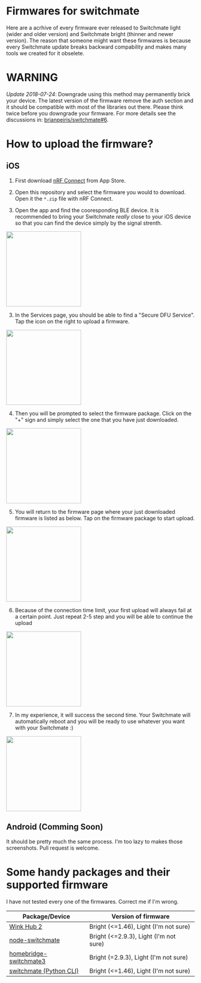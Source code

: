 Firmwares for switchmate
========================

Here are a acrhive of every firmware ever released to Switchmate light (wider and older version) and Switchmate bright (thinner and newer version). The reason that someone might want these firmwares is because every Switchmate update breaks backward compability and makes many tools we created for it obselete.

# WARNING

*Update 2018-07-24*: Downgrade using this method may permanently brick your device. The latest version of the firmware remove the auth section and it should be compatible with most of the libraries out there. Please think twice before you downgrade your firmware. For more details see the discussions in: [brianpeiris/switchmate#6](https://github.com/brianpeiris/switchmate/issues/6).

# How to upload the firmware?

## iOS

1. First download [nRF Connect](https://itunes.apple.com/us/app/nrf-connect/id1054362403) from App Store.

2. Open this repository and select the firmware you would to download. Open it the `*.zip` file with nRF Connect.

2. Open the app and find the cooresponding BLE device. It is recommended to bring your Switchmate *really* close to your iOS device so that you can find the device simply by the signal strenth.

  <img src="pic/ios-connect.png" width="200">

3. In the Services page, you should be able to find a "Secure DFU Service". Tap the icon on the right to upload a firmware.

  <img src="pic/ios-services.png" width="200">

4. Then you will be prompted to select the firmware package. Click on the "+" sign and simply select the one that you have just downloaded.

  <img src="pic/ios-dfu.png" width="200">

5. You will return to the firmware page where your just downloaded firmware is listed as below. Tap on the firmware package to start upload.

  <img src="pic/ios-upload1.png" width="200">

6. Because of the connection time limit, your first upload will always fail at a certain point. Just repeat 2-5 step and you will be able to continue the upload

  <img src="pic/ios-upload2.png" width="200">

7. In my experience, it will success the second time. Your Switchmate will automatically reboot and you will be ready to use whatever you want with your Switchmate :)

  <img src="pic/ios-upload3.png" width="200">

## Android (Comming Soon)

It should be pretty much the same process. I'm too lazy to makes those screenshots. Pull request is welcome.

# Some handy packages and their supported firmware

I have not tested every one of the firmwares. Correct me if I'm wrong.

| Package/Device | Version of firmware |
| ------------- | ------------- |
| [Wink Hub 2](https://www.wink.com/products/wink-hub-2/) | Bright (<=1.46), Light (I'm not sure) |
| [node-switchmate](https://github.com/emmcc/node-switchmate) | Bright (<=2.9.3), Light (I'm not sure) |
| [homebridge-switchmate3](https://github.com/valkjsaaa/homebridge-switchmate3) | Bright (=2.9.3), Light (I'm not sure) |
| [switchmate (Python CLI)](https://github.com/brianpeiris/switchmate) | Bright (<=1.46), Light (I'm not sure) |
